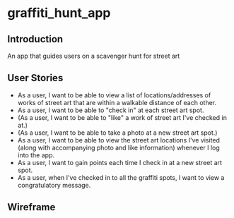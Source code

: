 # graffiti_hunt_app

## Introduction  
An app that guides users on a scavenger hunt for street art

## User Stories
* As a user, I want to be able to view a  list of locations/addresses of works of street art that are within a walkable distance of each other.
* As a user, I want to be able to "check in" at each street art spot.
* (As a user, I want to be able to "like" a work of street art I've checked in at.)
* (As a user, I want to be able to take a photo at a new street art spot.)
* As a user, I want to be able to view the street art locations I've visited (along with accompanying photo and like information) whenever I log into the app.
* As a user, I want to gain points each time I check in at a new street art spot.
* As a user, when I've checked in to all the graffiti spots, I want to view a congratulatory message.

## Wireframe
